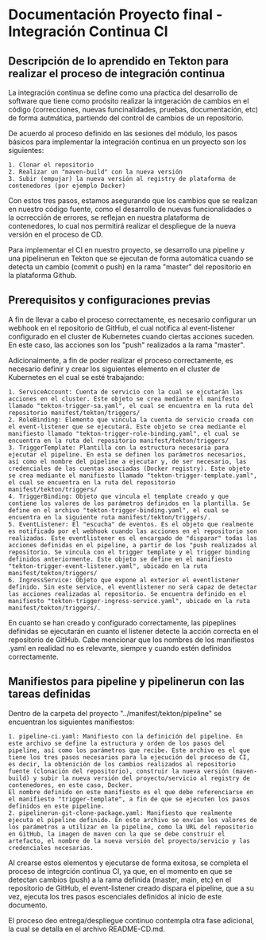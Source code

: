 # Documentación Proyecto final - Integración Continua CI 

## Descripción de lo aprendido en Tekton para realizar el proceso de integración continua 

La integración continua se define como una pŕactica del desarrollo de software que tiene como proósito realizar la intgeración de cambios en el código (correcciones, nuevas funcinalidades, pruebas, documentación, etc) de forma autmática, partiendo del control de cambios de un repositorio.

De acuerdo al proceso definido en las sesiones del módulo, los pasos básicos para implementar la integración continua en un proyecto son los siguientes: 

    1. Clonar el repositorio 
    2. Realizar un "maven-build" con la nueva versión
    3. Subir (empujar) la nueva versión al registry de plataforma de contenedores (por ejemplo Docker)


Con estos tres pasos, estamos asegurando que los cambios que se realizan en nuestro código fuente, como el desarrollo de nuevas funcionalidades o la ocrrección de errores, se reflejan en nuestra plataforma de contenedores, lo cual nos permitirá realizar el despliegue de la nueva versión en el proceso de CD. 

Para implementar el CI en nuestro proyecto, se desarrollo una pipeline y una pipelinerun en Tekton que se ejecutan de forma automática cuando se detecta un cambio (commit o push) en la rama "master" del repositorio en la plataforma Github. 

## Prerequisitos y configuraciones previas 

A fin de llevar a cabo el proceso correctamente, es necesario configurar un webhook en el repositorio de GitHub, el cual notifica al event-listener configurado en el cluster de Kubernetes cuando ciertas acciones suceden. En este caso, las acciones son los "push" realizados a la rama "master". 

Adicionalmente, a fin de poder realizar el proceso correctamente, es necesario definir y crear los siguientes elemento en el cluster de Kubernetes en el cual se esté trabajando: 

    1. ServiceAccount: Cuenta de servicio con la cual se ejcutarán las acciones en el cluster. Este objeto se crea mediante el manifesto llamado "tekton-trigger-sa.yaml", el cual se encuentra en la ruta del repositorio manifest/tekton/triggers/
    2. RoleBinding: Elemento que vincula la cuenta de servicio creada con el event-listener que se ejecutará. Este objeto se crea mediante el manifiesto llamado "tekton-trigger-role-binding.yaml", el cual se encuentra en la ruta del repositorio manifest/tekton/triggers/
    3. TriggerTemplate: Plantilla con la estructura necesaria para ejecutar el pipeline. En esta se definen los parámetros necesarios, así como el nombre del pipeline a ejecutar y, de ser necesario, las credenciales de las cuentas asociadas (Docker registry). Este objeto se crea mediante el manifiesto llamado "tekton-trigger-template.yaml", el cual se encuentra en la ruta del repositorio manifest/tekton/triggers/
    4. TriggerBinding: Objeto que vincula el template creado y que contiene los valores de los parámetros definidos en la plantilla. Se define en el archivo "tekton-trigger-binding.yaml", el cual se encuentra en la siguiente ruta manifest/tekton/triggers/. 
    5. EventListener: El "escucha" de eventos. Es el objeto que realmente es notificado por el webhook cuando las acciones en el repositorio son realizadas. Este eventlistener es el encargado de "disparar" todas las acciones definidas en el pipeline, a partir de los "push realizados al repositorio. Se vincula con el trigger template y el trigger binding definidos anteriormente. Este objeto se define en el manifiesto "tekton-trigger-event-listener.yaml", ubicado en la ruta manifest/tekton/triggers/
    6. IngressService: Objeto que expone al exterior el eventlistener definido. Sin este service, el eventlistener no será capaz de detectar las acciones realizadas al repositorio. Se encuentra definido en el manifiesto "tekton-trigger-ingress-service.yaml", ubicado en la ruta manifest/tekton/triggers/. 

En cuanto se han creado y configurado correctamente, las pipeplines definidas se ejecutarán en cuanto el listener detecte la acción correcta en el repositorio de GitHub. 
Cabe mencionar que los nombres de los manifiestos .yaml en realidad no es relevante, siempre y cuando estén definidos correctamente. 

## Manifiestos para pipeline y pipelinerun con las tareas definidas 

Dentro de la carpeta del proyecto "../manifest/tekton/pipeline" se encuentran los siguientes manifiestos: 

    1. pipeline-ci.yaml: Manifiesto con la definición del pipeline. En este archivo se define la estructura y orden de los pasos del pipeline, así como los parámetros que recibe. Este archivo es el que tiene los tres pasos necesarios para la ejecución del proceso de CI, es decir, la obtenición de los cambios realizados al repositorio fuente (clonación del repositorio), construir la nueva versión (maven-build) y subir la nueva versión del proyecto/servicio al registry de contenedores, en este caso, Docker. 
    El nombre definido en este manifiesto es el que debe referenciarse en el manifiesto "trigger-template", a fin de que se ejecuten los pasos definidos en este pipeline. 
    2. pipelinerun-git-clone-package.yaml: Manifiesto que realmente ejecuta el pipeline definido. En este archivo se envían los valores de los parámetros a utilizar en la pipeline, como la URL del repositorio en GitHub, la imagen de maven con la que se debe construir el artefacto, el nombre de la nueva versión del proyecto/servicio y las credenciales necesarias. 

Al crearse estos elementos y ejecutarse de forma exitosa, se completa el proceso de integrción continua CI, ya que, en el momento en que se detectan cambios (push) a la rama definida (master, main, etc) en el repositorio de GitHub, el event-listener creado dispara el pipeline, que a su vez, ejecuta los tres pasos escenciales definidos al inicio de este documento. 

El proceso deo entrega/despliegue continuo contempla otra fase adicional, la cual se detalla en el archivo README-CD.md. 